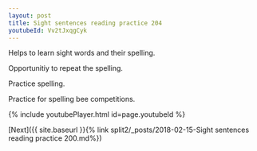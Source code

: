 ```yaml
---
layout: post
title: Sight sentences reading practice 204
youtubeId: Vv2tJxqgCyk
---
```

 
 
Helps to learn sight words and their spelling.

Opportunitiy to repeat the spelling. 

Practice spelling. 
 
Practice for spelling bee competitions. 
 
{% include youtubePlayer.html id=page.youtubeId %}
 
 

[Next]({{ site.baseurl }}{% link  split2/_posts/2018-02-15-Sight sentences reading practice 200.md%})
 

